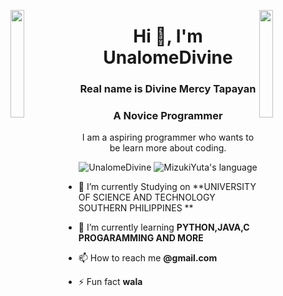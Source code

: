 
<img align="left" src="https://user-images.githubusercontent.com/65187002/144930161-2f783401-8d27-4fdf-a2f7-cc0ba32f1f1f.gif" width="21%" style="display:inline;"><img align="right" src="https://user-images.githubusercontent.com/65187002/144930161-2f783401-8d27-4fdf-a2f7-cc0ba32f1f1f.gif" width="21%" style="display:inline;">
<h1 align="center">Hi 👋, I'm UnalomeDivine</h1>
<h3 align="center">Real name is Divine Mercy Tapayan </h3>
<h3 align="center">A  Novice Programmer </h3>
<p align="center">I am a aspiring programmer who wants to be learn more about coding. </p>
<p align="center"> 
 <img src="https://komarev.com/ghpvc/?username=UnalomeDivine&label=Profile%20views&color=0e75b6&style=flat" alt="UnalomeDivine" /> 
 <img src="https://img.shields.io/badge/Languages-Python | Java | PHP | Typescript | Node | React -green.svg" alt="MizukiYuta's language" />
</p>

- 🔭 I’m currently Studying  on **UNIVERSITY OF SCIENCE AND TECHNOLOGY SOUTHERN PHILIPPINES **

- 🌱 I’m currently learning **PYTHON,JAVA,C PROGARAMMING AND MORE**

- 📫 How to reach me **@gmail.com**

- ⚡ Fun fact **wala**

